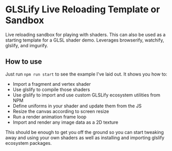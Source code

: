 # GLSLify Live Reloading Template or Sandbox

Live reloading sandbox for playing with shaders. This can also be used as a starting template for a GLSL shader demo. Leverages browserify, watchify, glslify, and imgurify.

## How to use

Just run `npm run start` to see the example I've laid out. It shows you how to:
* Import a fragment and vertex shader
* Use glslify to compile those shaders
* Use glslify to import and use custom GLSLify ecosystem utilities from NPM
* Define uniforms in your shader and update them from the JS
* Resize the canvas according to screen resize
* Run a render animation frame loop
* Import and render any image data as a 2D texture

This should be enough to get you off the ground so you can start tweaking away and using your own shaders as well as installing and importing glslify ecosystem packages.
